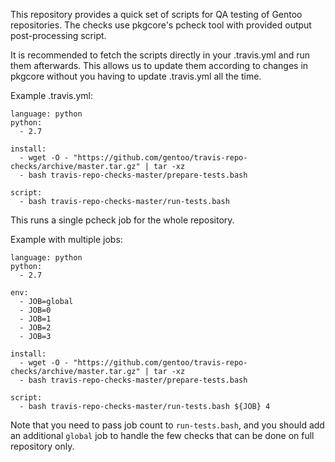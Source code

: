 This repository provides a quick set of scripts for QA testing of Gentoo
repositories. The checks use pkgcore's pcheck tool with provided output
post-processing script.

It is recommended to fetch the scripts directly in your .travis.yml
and run them afterwards. This allows us to update them according to
changes in pkgcore without you having to update .travis.yml all
the time.

Example .travis.yml:

	language: python
	python:
	  - 2.7

	install:
	  - wget -O - "https://github.com/gentoo/travis-repo-checks/archive/master.tar.gz" | tar -xz
	  - bash travis-repo-checks-master/prepare-tests.bash

	script:
	  - bash travis-repo-checks-master/run-tests.bash

This runs a single pcheck job for the whole repository.

Example with multiple jobs:

	language: python
	python:
	  - 2.7

	env:
	  - JOB=global
	  - JOB=0
	  - JOB=1
	  - JOB=2
	  - JOB=3

	install:
	  - wget -O - "https://github.com/gentoo/travis-repo-checks/archive/master.tar.gz" | tar -xz
	  - bash travis-repo-checks-master/prepare-tests.bash

	script:
	  - bash travis-repo-checks-master/run-tests.bash ${JOB} 4

Note that you need to pass job count to `run-tests.bash`, and you should
add an additional `global` job to handle the few checks that can be done
on full repository only.
